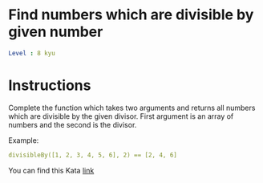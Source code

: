 # Find numbers which are divisible by given number

```yaml
Level : 8 kyu
```

# Instructions

Complete the function which takes two arguments and returns all numbers which are divisible by the given divisor.
First argument is an array of numbers and the second is the divisor.

Example:
```yaml
divisibleBy([1, 2, 3, 4, 5, 6], 2) == [2, 4, 6]
```

You can find this Kata [link](https://www.codewars.com/kata/55edaba99da3a9c84000003b/train/java)